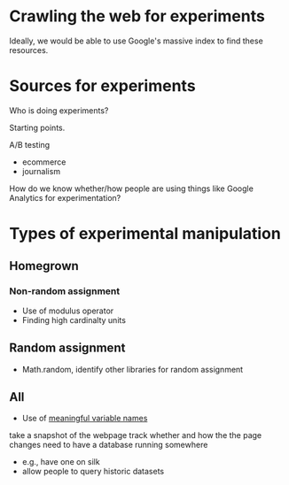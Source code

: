# Crawling the web for experiments


Ideally, we would be able to use Google's massive index to find these resources. 

# Sources for experiments

Who is doing experiments?

Starting points.

A/B testing
- ecommerce
- journalism


How do we know whether/how people are using things like Google Analytics for experimentation?

# Types of experimental manipulation

## Homegrown

### Non-random assignment

* Use of modulus operator
* Finding high cardinalty units

## Random assignment
* Math.random, identify other libraries for random assignment

## All
* Use of [meaningful variable names](../semvarnames.txt)

take a snapshot of the webpage
track whether and how the the page changes
need to have a database running somewhere 
- e.g., have one on silk 
- allow people to query historic datasets

